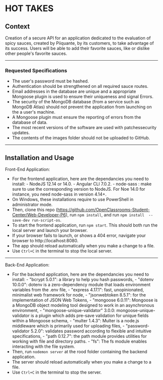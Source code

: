 # HOT TAKES #

## Context ##

Creation of a secure API for an application dedicated to the evaluation of spicy sauces, created by Piiquante, by its customers, to take advantage of its success. Users will be able to add their favorite sauces, like or dislike other people's favorite sauces.
***
### Requested Specifications ###
*   The user's password must be hashed.
*   Authentication should be strengthened on all required sauce routes.
*   Email addresses in the database are unique and a appropriate Mongoose plugin is used to ensure their uniqueness and signal
    Errors.
*   The security of the MongoDB database (from a service such as MongoDB Atlas) should not prevent the application from launching on the
    a user's machine.
*   A Mongoose plugin must ensure the reporting of errors from the database of data.
*   The most recent versions of the software are used with patchessecurity updates.
*   The contents of the images folder should not be uploaded to GitHub.
***

## Installation and Usage ##
Front-End Application:
*   For the frontend application, here are the dependancies you need to install:
        - NodeJS 12.14 or 14.0.
        - Angular CLI 7.0.2.
        - node-sass : make sure to use the corresponding version to NodeJS. For Noe 14.0 for instance, you need node-sass in version 4.14+.
*   On Windows, these installations require to use PowerShell in administrator mode.
*   Then, clone this repo (https://github.com/OpenClassrooms-Student-Center/Web-Developer-P6),
    run `npm install`, and run `npm install  --save-dev run-script-os`.
*   To start the frontend application, run `npm start`. This should both run the local server and launch your browser.
*   If your browser fails to  launch, or shows a 404 error, navigate your browser to http://localhost:8080.
*   The app should reload automatically when you make a change to a file.
*   Use `Ctrl+C` in the terminal to stop the local server.
***
Back-End Application:
*   For the backend application, here are the dependancies you need to install:
        - "bcrypt 5.0.1": a library to help you hash passwords,
        - "dotenv 10.0.0": dotenv is a zero-dependency module that loads environment variables from the .env file,
        - "express 4.17.1": fast, unopinionated, minimalist web framework for node,
        - "jsonwebtoken 8.5.1": for the implementation of JSON Web Tokens,
        - "mongoose 6.0.11": Mongoose is a MongoDB object modeling tool designed to work in an asynchronous environment,
        - "mongoose-unique-validator" 3.0.0: mongoose-unique-validator is a plugin which adds pre-save validation for unique fields within 
        a Mongoose schema,
        - "multer 1.4.3": Multer is a node.js middleware which is primarily used for uploading files,
        - "password-validator 5.2.0": validates password according to flexible and intuitive specifications,
        - "path 0.12.7": the path module provides utilities for working with file and directory paths.
        - "fs": The fs module enables interacting with the file system.
*   Then, run `nodemon server` at the rood folder containing the backend application.
*   The server should reload automatically when you make a change to a file.
*   Use `Ctrl+C` in the terminal to stop the server.
